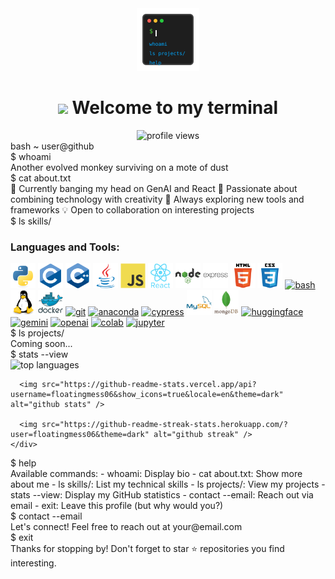 <!-- <h1 align="center">Hi 👋, I'm Aman Dashore</h1>
<h3 align="center">Another evolved monkey surviving on a mote of dust</h3>

<p align="left"> <img src="https://komarev.com/ghpvc/?username=floatingmess06&label=Profile%20views&color=0e75b6&style=flat" alt="floatingmess06" /> </p>

- 🌱 I’m currently banging my head on **GenAI and React**

<p align="left">
</p>

<h3 align="left">Languages and Tools:</h3>
<p align="left">
<a href="https://www.python.org" target="_blank" rel="noreferrer"> <img src="https://raw.githubusercontent.com/devicons/devicon/master/icons/python/python-original.svg" alt="python" width="40" height="40"/> </a>
<a href="https://www.cprogramming.com/" target="_blank" rel="noreferrer"> <img src="https://raw.githubusercontent.com/devicons/devicon/master/icons/c/c-original.svg" alt="c" width="40" height="40"/> </a>
<a href="https://www.w3schools.com/cpp/" target="_blank" rel="noreferrer"> <img src="https://raw.githubusercontent.com/devicons/devicon/master/icons/cplusplus/cplusplus-original.svg" alt="cplusplus" width="40" height="40"/> </a>
<a href="https://www.java.com" target="_blank" rel="noreferrer"> <img src="https://raw.githubusercontent.com/devicons/devicon/master/icons/java/java-original.svg" alt="java" width="40" height="40"/> </a>
<a href="https://developer.mozilla.org/en-US/docs/Web/JavaScript" target="_blank" rel="noreferrer"> <img src="https://raw.githubusercontent.com/devicons/devicon/master/icons/javascript/javascript-original.svg" alt="javascript" width="40" height="40"/> </a>
<a href="https://reactjs.org/" target="_blank" rel="noreferrer"> <img src="https://raw.githubusercontent.com/devicons/devicon/master/icons/react/react-original-wordmark.svg" alt="react" width="40" height="40"/> </a>
<a href="https://nodejs.org" target="_blank" rel="noreferrer"> <img src="https://raw.githubusercontent.com/devicons/devicon/master/icons/nodejs/nodejs-original-wordmark.svg" alt="nodejs" width="40" height="40"/> </a>
<a href="https://expressjs.com" target="_blank" rel="noreferrer"> <img src="https://raw.githubusercontent.com/devicons/devicon/master/icons/express/express-original-wordmark.svg" alt="express" width="40" height="40"/> </a>
<a href="https://www.w3.org/html/" target="_blank" rel="noreferrer"> <img src="https://raw.githubusercontent.com/devicons/devicon/master/icons/html5/html5-original-wordmark.svg" alt="html5" width="40" height="40"/> </a>
<a href="https://www.w3schools.com/css/" target="_blank" rel="noreferrer"> <img src="https://raw.githubusercontent.com/devicons/devicon/master/icons/css3/css3-original-wordmark.svg" alt="css3" width="40" height="40"/> </a>
<a href="https://www.gnu.org/software/bash/" target="_blank" rel="noreferrer"> <img src="https://www.vectorlogo.zone/logos/gnu_bash/gnu_bash-icon.svg" alt="bash" width="40" height="40"/> </a>
<a href="https://www.linux.org/" target="_blank" rel="noreferrer"> <img src="https://raw.githubusercontent.com/devicons/devicon/master/icons/linux/linux-original.svg" alt="linux" width="40" height="40"/> </a>
<a href="https://www.docker.com/" target="_blank" rel="noreferrer"> <img src="https://raw.githubusercontent.com/devicons/devicon/master/icons/docker/docker-original-wordmark.svg" alt="docker" width="40" height="40"/> </a>
<a href="https://git-scm.com/" target="_blank" rel="noreferrer"> <img src="https://www.vectorlogo.zone/logos/git-scm/git-scm-icon.svg" alt="git" width="40" height="40"/> </a>
<a href="https://www.anaconda.com/" target="_blank" rel="noreferrer"> <img src="https://cdn.jsdelivr.net/gh/devicons/devicon@latest/icons/anaconda/anaconda-original.svg" alt="anaconda" width="40" height="40"/> </a>
<a href="https://www.cypress.io" target="_blank" rel="noreferrer"> <img src="https://raw.githubusercontent.com/simple-icons/simple-icons/6e46ec1fc23b60c8fd0d2f2ff46db82e16dbd75f/icons/cypress.svg" alt="cypress" width="40" height="40"/> </a>
<a href="https://www.mysql.com/" target="_blank" rel="noreferrer"> <img src="https://raw.githubusercontent.com/devicons/devicon/master/icons/mysql/mysql-original-wordmark.svg" alt="mysql" width="40" height="40"/> </a>
<a href="https://www.mongodb.com/" target="_blank" rel="noreferrer"> <img src="https://raw.githubusercontent.com/devicons/devicon/master/icons/mongodb/mongodb-original-wordmark.svg" alt="mongodb" width="40" height="40"/> </a>
<a href="https://huggingface.co/" target="_blank" rel="noreferrer"> <img src="https://huggingface.co/front/assets/huggingface_logo-noborder.svg" alt="huggingface" width="40" height="40"/> </a>
<a href="https://deepmind.google/technologies/gemini/" target="_blank" rel="noreferrer"> <img src="https://www.gstatic.com/lamda/images/gemini_wordmark_landing_page_238102af073d0ae2763aa5.svg" alt="gemini" width="40" height="40"/> </a>
<a href="https://openai.com/" target="_blank" rel="noreferrer"> <img src="https://cdn-avatars.huggingface.co/v1/production/uploads/1620805164087-5ec0135ded25d76864d553f1.png" alt="openai" width="40" height="40"/> </a>
<a href="https://colab.research.google.com/" target="_blank" rel="noreferrer"> <img src="https://lh3.googleusercontent.com/5PvgSt2_PMZ78fuoVzURKPRwXr9IBEmu_mvRXAyI0Fth8_JHRWyAR8M3wjVycGTdg3uINSDKq5oYZ7JDX7bYHQ=w80-h80" alt="colab" width="40" height="40"/> </a>
<a href="https://jupyter.org/" target="_blank" rel="noreferrer"> <img src="https://jupyter.org/assets/homepage/main-logo.svg" alt="openai" width="40" height="40"/> </a>

</p>

<p><img align="left" src="https://github-readme-stats.vercel.app/api/top-langs?username=floatingmess06&show_icons=true&locale=en&layout=compact" alt="floatingmess06" /></p>

<p>&nbsp;<img align="center" src="https://github-readme-stats.vercel.app/api?username=floatingmess06&show_icons=true&locale=en" alt="floatingmess06" /></p>

<p><img align="center" src="https://github-readme-streak-stats.herokuapp.com/?user=floatingmess06&" alt="floatingmess06" /></p> -->

<div align="center">
  <a href="https://github.com/floatingmess06">
    <img src="https://raw.githubusercontent.com/floatingmess06/floatingmess06/main/assets/images/terminal-icon.svg" alt="Terminal Icon" width="100" height="100">
  </a>
</div>

<!-- Hidden style injection - This won't render on GitHub but allows us to reference elements with CSS classes -->
<!--
<link rel="stylesheet" href="https://raw.githubusercontent.com/floatingmess06/floatingmess06/main/assets/css/styles.css">
<script src="https://raw.githubusercontent.com/floatingmess06/floatingmess06/main/assets/js/script.js"></script>
-->

<h1 align="center">
  <img src="https://raw.githubusercontent.com/kaueMarques/kaueMarques/master/hi.gif" width="30px">
  Welcome to my terminal
</h1>

<div align="center">
  <img src="https://komarev.com/ghpvc/?floatingmess06=floatingmess06&label=Profile%20views&color=0e75b6&style=flat" alt="profile views" />
</div>

<!-- Terminal container with interactive elements -->
<div class="terminal-container">
  <div class="terminal-header">
    <div class="terminal-button close"></div>
    <div class="terminal-button minimize"></div>
    <div class="terminal-button maximize"></div>
    <div class="terminal-title">bash ~ user@github</div>
  </div>

  <!-- Terminal command: whoami -->
  <div class="command-line">
    <span class="terminal-prompt">$</span>
    <span class="command-trigger">whoami</span>
    <span class="cursor"></span>
  </div>
  <div class="command-output">
    Another evolved monkey surviving on a mote of dust
  </div>

  <!-- Terminal command: cat about.txt -->
  <div class="command-line">
    <span class="terminal-prompt">$</span>
    <span class="command-trigger">cat about.txt</span>
  </div>
  <div class="command-output">
    🔭 Currently banging my head on GenAI and React
    🌱 Passionate about combining technology with creativity
    🚀 Always exploring new tools and frameworks
    💡 Open to collaboration on interesting projects
  </div>

  <!-- Terminal command: ls skills/ -->
  <div class="command-line">
    <span class="terminal-prompt">$</span>
    <span class="command-trigger">ls skills/</span>
  </div>
  <div class="command-output">
    <h3 align="left">Languages and Tools:</h3>
    <div class="skill-icons">
      <a href="https://www.python.org" target="_blank" rel="noreferrer" class="skill-icon"><img src="https://raw.githubusercontent.com/devicons/devicon/master/icons/python/python-original.svg" alt="python" width="40" height="40"/></a>
      <a href="https://www.cprogramming.com/" target="_blank" rel="noreferrer" class="skill-icon"><img src="https://raw.githubusercontent.com/devicons/devicon/master/icons/c/c-original.svg" alt="c" width="40" height="40"/></a>
      <a href="https://www.w3schools.com/cpp/" target="_blank" rel="noreferrer" class="skill-icon"><img src="https://raw.githubusercontent.com/devicons/devicon/master/icons/cplusplus/cplusplus-original.svg" alt="cplusplus" width="40" height="40"/></a>
      <a href="https://www.java.com" target="_blank" rel="noreferrer" class="skill-icon"><img src="https://raw.githubusercontent.com/devicons/devicon/master/icons/java/java-original.svg" alt="java" width="40" height="40"/></a>
      <a href="https://developer.mozilla.org/en-US/docs/Web/JavaScript" target="_blank" rel="noreferrer" class="skill-icon"><img src="https://raw.githubusercontent.com/devicons/devicon/master/icons/javascript/javascript-original.svg" alt="javascript" width="40" height="40"/></a>
      <a href="https://reactjs.org/" target="_blank" rel="noreferrer" class="skill-icon"><img src="https://raw.githubusercontent.com/devicons/devicon/master/icons/react/react-original-wordmark.svg" alt="react" width="40" height="40"/></a>
      <a href="https://nodejs.org" target="_blank" rel="noreferrer" class="skill-icon"><img src="https://raw.githubusercontent.com/devicons/devicon/master/icons/nodejs/nodejs-original-wordmark.svg" alt="nodejs" width="40" height="40"/></a>
      <a href="https://expressjs.com" target="_blank" rel="noreferrer" class="skill-icon"><img src="https://raw.githubusercontent.com/devicons/devicon/master/icons/express/express-original-wordmark.svg" alt="express" width="40" height="40"/></a>
      <a href="https://www.w3.org/html/" target="_blank" rel="noreferrer" class="skill-icon"><img src="https://raw.githubusercontent.com/devicons/devicon/master/icons/html5/html5-original-wordmark.svg" alt="html5" width="40" height="40"/></a>
      <a href="https://www.w3schools.com/css/" target="_blank" rel="noreferrer" class="skill-icon"><img src="https://raw.githubusercontent.com/devicons/devicon/master/icons/css3/css3-original-wordmark.svg" alt="css3" width="40" height="40"/></a>
      <a href="https://www.gnu.org/software/bash/" target="_blank" rel="noreferrer" class="skill-icon"><img src="https://www.vectorlogo.zone/logos/gnu_bash/gnu_bash-icon.svg" alt="bash" width="40" height="40"/></a>
      <a href="https://www.linux.org/" target="_blank" rel="noreferrer" class="skill-icon"><img src="https://raw.githubusercontent.com/devicons/devicon/master/icons/linux/linux-original.svg" alt="linux" width="40" height="40"/></a>
      <a href="https://www.docker.com/" target="_blank" rel="noreferrer" class="skill-icon"><img src="https://raw.githubusercontent.com/devicons/devicon/master/icons/docker/docker-original-wordmark.svg" alt="docker" width="40" height="40"/></a>
      <a href="https://git-scm.com/" target="_blank" rel="noreferrer" class="skill-icon"><img src="https://www.vectorlogo.zone/logos/git-scm/git-scm-icon.svg" alt="git" width="40" height="40"/></a>
      <a href="https://www.anaconda.com/" target="_blank" rel="noreferrer" class="skill-icon"><img src="https://cdn.jsdelivr.net/gh/devicons/devicon@latest/icons/anaconda/anaconda-original.svg" alt="anaconda" width="40" height="40"/></a>
      <a href="https://www.cypress.io" target="_blank" rel="noreferrer" class="skill-icon"><img src="https://raw.githubusercontent.com/simple-icons/simple-icons/6e46ec1fc23b60c8fd0d2f2ff46db82e16dbd75f/icons/cypress.svg" alt="cypress" width="40" height="40"/></a>
      <a href="https://www.mysql.com/" target="_blank" rel="noreferrer" class="skill-icon"><img src="https://raw.githubusercontent.com/devicons/devicon/master/icons/mysql/mysql-original-wordmark.svg" alt="mysql" width="40" height="40"/></a>
      <a href="https://www.mongodb.com/" target="_blank" rel="noreferrer" class="skill-icon"><img src="https://raw.githubusercontent.com/devicons/devicon/master/icons/mongodb/mongodb-original-wordmark.svg" alt="mongodb" width="40" height="40"/></a>
      <a href="https://huggingface.co/" target="_blank" rel="noreferrer" class="skill-icon"><img src="https://huggingface.co/front/assets/huggingface_logo-noborder.svg" alt="huggingface" width="40" height="40"/></a>
      <a href="https://deepmind.google/technologies/gemini/" target="_blank" rel="noreferrer" class="skill-icon"><img src="https://www.gstatic.com/lamda/images/gemini_wordmark_landing_page_238102af073d0ae2763aa5.svg" alt="gemini" width="40" height="40"/></a>
      <a href="https://openai.com/" target="_blank" rel="noreferrer" class="skill-icon"><img src="https://cdn-avatars.huggingface.co/v1/production/uploads/1620805164087-5ec0135ded25d76864d553f1.png" alt="openai" width="40" height="40"/></a>
      <a href="https://colab.research.google.com/" target="_blank" rel="noreferrer" class="skill-icon"><img src="https://lh3.googleusercontent.com/5PvgSt2_PMZ78fuoVzURKPRwXr9IBEmu_mvRXAyI0Fth8_JHRWyAR8M3wjVycGTdg3uINSDKq5oYZ7JDX7bYHQ=w80-h80" alt="colab" width="40" height="40"/></a>
      <a href="https://jupyter.org/" target="_blank" rel="noreferrer" class="skill-icon"><img src="https://jupyter.org/assets/homepage/main-logo.svg" alt="jupyter" width="40" height="40"/></a>
    </div>
  </div>

  <!-- Terminal command: ls projects/ -->
  <div class="command-line">
    <span class="terminal-prompt">$</span>
    <span class="command-trigger">ls projects/</span>
  </div>
  <div class="command-output">
    Coming soon...
  </div>

  <!-- Terminal command: stats --view -->
  <div class="command-line">
    <span class="terminal-prompt">$</span>
    <span class="command-trigger">stats --view</span>
  </div>
  <div class="command-output">
    <div class="stats-container">
      <img src="https://github-readme-stats.vercel.app/api/top-langs?username=floatingmess06&show_icons=true&locale=en&layout=compact&theme=dark" alt="top languages" />
      
      <img src="https://github-readme-stats.vercel.app/api?username=floatingmess06&show_icons=true&locale=en&theme=dark" alt="github stats" />
      
      <img src="https://github-readme-streak-stats.herokuapp.com/?user=floatingmess06&theme=dark" alt="github streak" />
    </div>
  </div>

  <!-- Terminal command: help -->
  <div class="command-line">
    <span class="terminal-prompt">$</span>
    <span class="command-trigger">help</span>
  </div>
  <div class="command-output">
    Available commands:
    - whoami: Display bio
    - cat about.txt: Show more about me
    - ls skills/: List my technical skills
    - ls projects/: View my projects
    - stats --view: Display my GitHub statistics
    - contact --email: Reach out via email
    - exit: Leave this profile (but why would you?)
  </div>

  <!-- Terminal command: contact --email -->
  <div class="command-line">
    <span class="terminal-prompt">$</span>
    <span class="command-trigger">contact --email</span>
  </div>
  <div class="command-output">
    Let's connect! Feel free to reach out at your@email.com
  </div>

  <!-- Terminal command: exit -->
  <div class="command-line">
    <span class="terminal-prompt">$</span>
    <span class="command-trigger">exit</span>
  </div>
  <div class="command-output">
    Thanks for stopping by! Don't forget to star ⭐ repositories you find interesting.
  </div>
</div>

